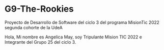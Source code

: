 # G9-The-Rookies
Proyecto de Desarrollo de Software del ciclo 3 del programa MisionTic 2022 segunda cohorte de la UdeA

Hola, Mi nombre es Angelica May, soy Tripulante Mision TIC 2022  e Integrante del Grupo 25 del ciclo 3.
